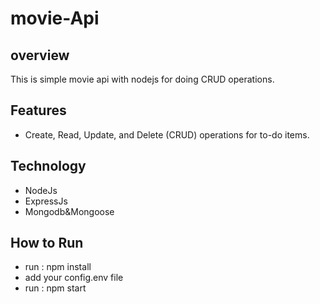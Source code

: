 # movie-Api
## overview
This is simple movie api with nodejs for doing CRUD operations.

## Features
  * Create, Read, Update, and Delete (CRUD) operations for to-do items.

## Technology
  * NodeJs
  * ExpressJs
  * Mongodb&Mongoose
  
## How to Run 
 * run : npm install
 * add your config.env file
 * run : npm start






